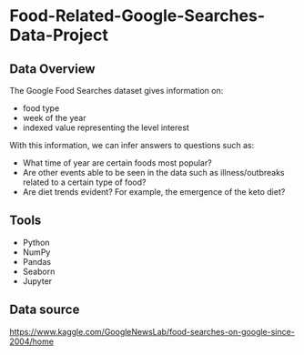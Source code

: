 # Food-Related-Google-Searches-Data-Project

## Data Overview
The Google Food Searches dataset gives information on:
* food type
* week of the year
* indexed value representing the level interest

With this information, we can infer answers to questions such as:
* What time of year are certain foods most popular?
* Are other events able to be seen in the data such as illness/outbreaks related to a certain type of food? 
* Are diet trends evident? For example, the emergence of the keto diet?


## Tools
* Python 
* NumPy
* Pandas
* Seaborn
* Jupyter

## Data source
https://www.kaggle.com/GoogleNewsLab/food-searches-on-google-since-2004/home
